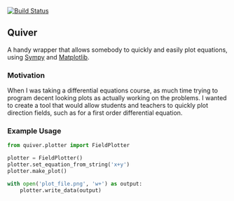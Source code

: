 [![Build Status](https://travis-ci.org/davidsoncasey/quiver.png)](https://travis-ci.org/davidsoncase/quiver)

## Quiver
A handy wrapper that allows somebody to quickly and easily plot equations, using [Sympy](www.sympy.org) and [Matplotlib](matplotlib.org).

### Motivation
When I was taking a differential equations course, as much time trying to program
decent looking plots as actually working on the problems. I wanted to create a tool
that would allow students and teachers to quickly plot direction fields, such as for a first order differential equation.

###  Example Usage
```python
from quiver.plotter import FieldPlotter

plotter = FieldPlotter()
plotter.set_equation_from_string('x+y')
plotter.make_plot()

with open('plot_file.png', 'w+') as output:
    plotter.write_data(output)
```
